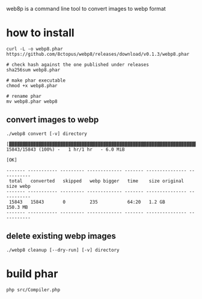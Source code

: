 web8p is a command line tool to convert images to webp format

# how to install

    curl -L -o webp8.phar https://github.com/8ctopus/webp8/releases/download/v0.1.3/webp8.phar

    # check hash against the one published under releases
    sha256sum webp8.phar
    
    # make phar executable
    chmod +x webp8.phar
    
    # rename phar
    mv webp8.phar webp8
    
## convert images to webp

    ./webp8 convert [-v] directory

    [▓▓▓▓▓▓▓▓▓▓▓▓▓▓▓▓▓▓▓▓▓▓▓▓▓▓▓▓▓▓▓▓▓▓▓▓▓▓▓▓▓▓▓▓▓▓▓▓▓▓▓▓▓▓▓▓▓▓▓▓▓▓▓▓▓▓▓▓▓▓] 15843/15843 (100%) -   1 hr/1 hr   - 6.0 MiB

    [OK]

    ------- ----------- --------- ------------- ------- --------------- -----------
     total   converted   skipped   webp bigger   time    size original   size webp
    ------- ----------- --------- ------------- ------- --------------- -----------
     15843   15843       0         235           64:20   1.2 GB          150.3 MB
    ------- ----------- --------- ------------- ------- --------------- -----------

## delete existing webp images

    ./webp8 cleanup [--dry-run] [-v] directory

# build phar

    php src/Compiler.php
